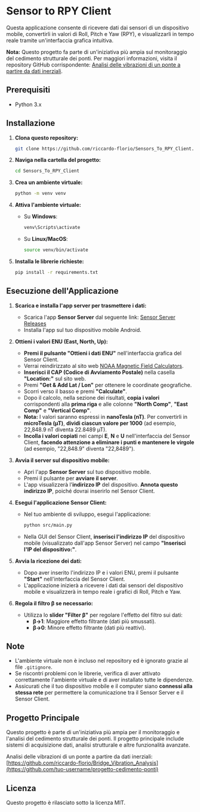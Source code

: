# Sensor to RPY Client

Questa applicazione consente di ricevere dati dai sensori di un dispositivo mobile, convertirli in valori di Roll, Pitch e Yaw (RPY), e visualizzarli in tempo reale tramite un'interfaccia grafica intuitiva.

**Nota:** Questo progetto fa parte di un'iniziativa più ampia sul monitoraggio del cedimento strutturale dei ponti. Per maggiori informazioni, visita il repository GitHub corrispondente: [Analisi delle vibrazioni di un ponte a partire da dati inerziali](https://github.com/riccardo-florio/Bridge_Vibration_Analysis).

## Prerequisiti

- Python 3.x

## Installazione

1. **Clona questo repository:**

   ```bash
   git clone https://github.com/riccardo-florio/Sensors_To_RPY_Client.git
   ```

2. **Naviga nella cartella del progetto:**

   ```bash
   cd Sensors_To_RPY_Client
   ```

3. **Crea un ambiente virtuale:**

   ```bash
   python -m venv venv
   ```

4. **Attiva l'ambiente virtuale:**

   - Su **Windows**:

     ```bash
     venv\Scripts\activate
     ```

   - Su **Linux/MacOS**:

     ```bash
     source venv/bin/activate
     ```

5. **Installa le librerie richieste:**

   ```bash
   pip install -r requirements.txt
   ```

## Esecuzione dell'Applicazione

1. **Scarica e installa l'app server per trasmettere i dati:**

   - Scarica l'app **Sensor Server** dal seguente link: [Sensor Server Releases](https://github.com/umer0586/SensorServer/releases)
   - Installa l'app sul tuo dispositivo mobile Android.

2. **Ottieni i valori ENU (East, North, Up):**

   - **Premi il pulsante "Ottieni i dati ENU"** nell'interfaccia grafica del Sensor Client.
   - Verrai reindirizzato al sito web [NOAA Magnetic Field Calculators](https://www.ngdc.noaa.gov/geomag/calculators/magcalc.shtml#igrfwmm).
   - **Inserisci il CAP (Codice di Avviamento Postale)** nella casella **"Location:"** sul sito web.
   - Premi **"Get & Add Lat / Lon"** per ottenere le coordinate geografiche.
   - Scorri verso il basso e premi **"Calculate"**.
   - Dopo il calcolo, nella sezione dei risultati, **copia i valori** corrispondenti alla **prima riga** e alle colonne **"North Comp"**, **"East Comp"** e **"Vertical Comp"**.
   - **Nota:** I valori saranno espressi in **nanoTesla (nT)**. Per convertirli in **microTesla (µT)**, **dividi ciascun valore per 1000** (ad esempio, 22,848.9 nT diventa 22.8489 µT).
   - **Incolla i valori copiati** nei campi **E**, **N** e **U** nell'interfaccia del Sensor Client, **facendo attenzione a eliminare i punti e mantenere le virgole** (ad esempio, "22,848.9" diventa "22,8489").

3. **Avvia il server sul dispositivo mobile:**

   - Apri l'app **Sensor Server** sul tuo dispositivo mobile.
   - Premi il pulsante per **avviare il server**.
   - L'app visualizzerà l'**indirizzo IP** del dispositivo. **Annota questo indirizzo IP**, poiché dovrai inserirlo nel Sensor Client.

4. **Esegui l'applicazione Sensor Client:**

   - Nel tuo ambiente di sviluppo, esegui l'applicazione:

     ```bash
     python src/main.py
     ```

   - Nella GUI del Sensor Client, **inserisci l'indirizzo IP** del dispositivo mobile (visualizzato dall'app Sensor Server) nel campo **"Inserisci l'IP del dispositivo:"**.

5. **Avvia la ricezione dei dati:**

   - Dopo aver inserito l'indirizzo IP e i valori ENU, premi il pulsante **"Start"** nell'interfaccia del Sensor Client.
   - L'applicazione inizierà a ricevere i dati dai sensori del dispositivo mobile e visualizzerà in tempo reale i grafici di Roll, Pitch e Yaw.

6. **Regola il filtro β se necessario:**

   - Utilizza lo **slider "Filter β"** per regolare l'effetto del filtro sui dati:
     - **β→1**: Maggiore effetto filtrante (dati più smussati).
     - **β→0**: Minore effetto filtrante (dati più reattivi).

## Note

- L'ambiente virtuale non è incluso nel repository ed è ignorato grazie al file `.gitignore`.
- Se riscontri problemi con le librerie, verifica di aver attivato correttamente l'ambiente virtuale e di aver installato tutte le dipendenze.
- Assicurati che il tuo dispositivo mobile e il computer siano **connessi alla stessa rete** per permettere la comunicazione tra il Sensor Server e il Sensor Client.

## Progetto Principale

Questo progetto è parte di un'iniziativa più ampia per il monitoraggio e l'analisi del cedimento strutturale dei ponti. Il progetto principale include sistemi di acquisizione dati, analisi strutturale e altre funzionalità avanzate.

Analisi delle vibrazioni di un ponte a partire da dati inerziali: [https://github.com/riccardo-florio/Bridge_Vibration_Analysis](https://github.com/tuo-username/progetto-cedimento-ponti)

## Licenza

Questo progetto è rilasciato sotto la licenza MIT.
